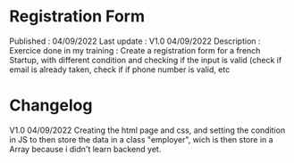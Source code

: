 # Registration Form

Published : 04/09/2022
Last update : V1.0 04/09/2022
Description : 
Exercice done in my training : Create a registration form for a french Startup, with different condition and checking if the input is valid (check if email is already taken, check if if phone number is valid, etc

# Changelog
V1.0 04/09/2022
Creating the html page and css, and setting the condition in JS to then store the data in a class "employer", wich is then store in a Array because i didn't learn backend yet.
